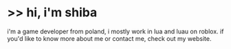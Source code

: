 # >> hi, i'm shiba

i'm a game developer from poland, i mostly work in lua and luau on roblox.
if you'd like to know more about me or contact me, check out my website.
